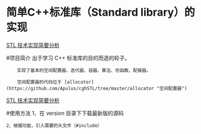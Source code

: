 简单C++标准库（Standard library）的实现
==========================
[STL 技术实现简要分析](http://blog.csdn.net/chengonghao/article/category/6216131 "CSDN")

#项目简介
        出于学习 C++ 标准库的目的而造的轮子。
        
        实现了基本的空间配置器、迭代器、容器、算法、仿函数、配接器。
        
        空间配置器的代码位于 [allocator](https://github.com/Apulus/cghSTL/tree/master/allocator "空间配置器")
[STL 技术实现简要分析](http://blog.csdn.net/chengonghao/article/category/6216131 "CSDN")

#使用方法
    1、在 version 目录下下载最新版的源码
    
    2、根据功能，引入需要的头文件（#include）
